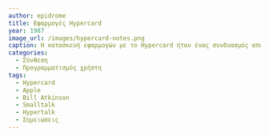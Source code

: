 ```yaml
---
author: epidrome
title: Εφαρμογές Hypercard
year: 1987
image_url: /images/hypercard-notes.png
caption: Η κατασκευή εφαρμογών με το Hypercard ήταν ένας συνδυασμός από διαφάνειες σταθερής διάστασης σε γραμμική ροή, που συνδυαζόταν με συνδέσεις ανάμεσα στα επιμέρους αντικείμενα των διαφανειών, καθώς και με διάδραση με την γλώσσα προγραμματισμού Hypertalk. Με αυτόν τον τρόπο, οι χρήστες έφτιαξαν πολλές διαφορετικές προσωπικές εφαρμογές για δικούς τους σκοπούς, όπως σημειώσεις που ήταν οργανωμένες με τον τρόπο που βολεύει τον κάθε χρήστη. 
categories:
  - Σύνθεση
  - Προγραμματισμός χρήστη
tags:
  - Hypercard
  - Apple
  - Bill Atkinson
  - Smalltalk
  - Hypertalk
  - Σημειώσεις 
---
```

